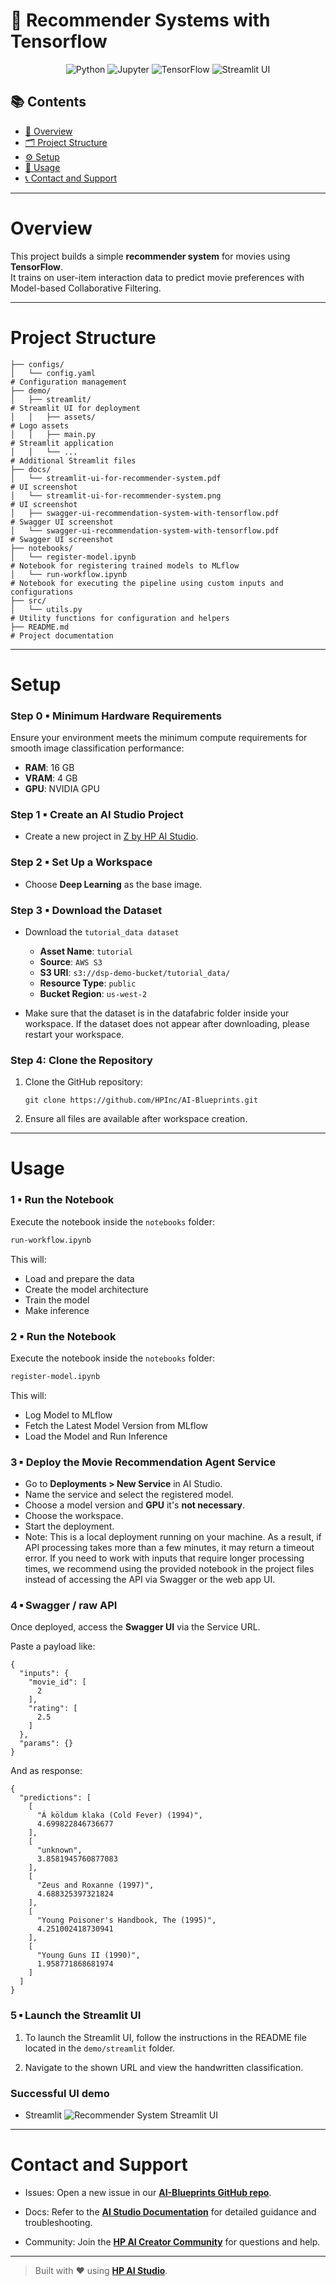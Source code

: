 # 🎥 Recommender Systems with Tensorflow

<div align="center">

![Python](https://img.shields.io/badge/Python-3.11+-blue.svg?logo=python)
![Jupyter](https://img.shields.io/badge/Jupyter-supported-orange.svg?logo=jupyter)
![TensorFlow](https://img.shields.io/badge/TensorFlow-used-ff6f00.svg?logo=tensorflow)
![Streamlit UI](https://img.shields.io/badge/User%20Interface-Streamlit-ff4b4b.svg?logo=streamlit)

</div>

## 📚 Contents

- [🧠 Overview](#overview)
- [🗂 Project Structure](#project-structure)
- [⚙️ Setup](#setup)
- [🚀 Usage](#usage)
- [📞 Contact and Support](#contact-and-support)

---

# Overview

This project builds a simple **recommender system** for movies using **TensorFlow**.  
It trains on user-item interaction data to predict movie preferences with Model-based Collaborative Filtering.

---

# Project Structure

```
├── configs/
│   └── config.yaml                                                   # Configuration management
├── demo/
│   ├── streamlit/                                                    # Streamlit UI for deployment
│   │   ├── assets/                                                   # Logo assets
│   │   ├── main.py                                                   # Streamlit application
│   │   └── ...                                                       # Additional Streamlit files
├── docs/
│   └── streamlit-ui-for-recommender-system.pdf                       # UI screenshot
│   └── streamlit-ui-for-recommender-system.png                       # UI screenshot
│   ├── swagger-ui-recommendation-system-with-tensorflow.pdf          # Swagger UI screenshot
│   └── swagger-ui-recommendation-system-with-tensorflow.pdf          # Swagger UI screenshot
├── notebooks/
│   └── register-model.ipynb                                          # Notebook for registering trained models to MLflow
│   └── run-workflow.ipynb                                            # Notebook for executing the pipeline using custom inputs and configurations
├── src/
│   └── utils.py                                                      # Utility functions for configuration and helpers
├── README.md                                                         # Project documentation
```

---

# Setup

### Step 0 ▪ Minimum Hardware Requirements

Ensure your environment meets the minimum compute requirements for smooth image classification performance:

- **RAM**: 16 GB
- **VRAM**: 4 GB
- **GPU**: NVIDIA GPU

### Step 1 ▪ Create an AI Studio Project

- Create a new project in [Z by HP AI Studio](https://zdocs.datascience.hp.com/docs/aistudio/overview).

### Step 2 ▪ Set Up a Workspace

- Choose **Deep Learning** as the base image.

### Step 3 ▪ Download the Dataset

- Download the `tutorial_data dataset`

  - **Asset Name**: `tutorial`
  - **Source**: `AWS S3`
  - **S3 URI**: `s3://dsp-demo-bucket/tutorial_data/`
  - **Resource Type**: `public`
  - **Bucket Region**: `us-west-2`

- Make sure that the dataset is in the datafabric folder inside your workspace. If the dataset does not appear after downloading, please restart your workspace.

### Step 4: Clone the Repository

1. Clone the GitHub repository:

   ```
   git clone https://github.com/HPInc/AI-Blueprints.git
   ```

2. Ensure all files are available after workspace creation.

---

# Usage

### 1 ▪ Run the Notebook

Execute the notebook inside the `notebooks` folder:

```bash
run-workflow.ipynb
```

This will:

- Load and prepare the data
- Create the model architecture
- Train the model
- Make inference

### 2 ▪ Run the Notebook

Execute the notebook inside the `notebooks` folder:

```bash
register-model.ipynb
```

This will:

- Log Model to MLflow
- Fetch the Latest Model Version from MLflow
- Load the Model and Run Inference

### 3 ▪ Deploy the Movie Recommendation Agent Service

- Go to **Deployments > New Service** in AI Studio.
- Name the service and select the registered model.
- Choose a model version and **GPU** it's **not necessary**.
- Choose the workspace.
- Start the deployment.
- Note: This is a local deployment running on your machine. As a result, if API processing takes more than a few minutes, it may return a timeout error. If you need to work with inputs that require longer processing times, we recommend using the provided notebook in the project files instead of accessing the API via Swagger or the web app UI.

### 4 ▪ Swagger / raw API

Once deployed, access the **Swagger UI** via the Service URL.

Paste a payload like:

```
{
  "inputs": {
    "movie_id": [
      2
    ],
    "rating": [
      2.5
    ]
  },
  "params": {}
}
```

And as response:

```
{
  "predictions": [
    [
      "Á köldum klaka (Cold Fever) (1994)",
      4.699822846736677
    ],
    [
      "unknown",
      3.8581945760877083
    ],
    [
      "Zeus and Roxanne (1997)",
      4.688325397321824
    ],
    [
      "Young Poisoner's Handbook, The (1995)",
      4.251002418730941
    ],
    [
      "Young Guns II (1990)",
      1.958771868681974
    ]
  ]
}
```

### 5 ▪ Launch the Streamlit UI

1. To launch the Streamlit UI, follow the instructions in the README file located in the `demo/streamlit` folder.

2. Navigate to the shown URL and view the handwritten classification.

### Successful UI demo

- Streamlit
  ![Recommender System Streamlit UI](docs/streamlit-ui-recommender-system.png)

---

# Contact and Support

- Issues: Open a new issue in our [**AI-Blueprints GitHub repo**](https://github.com/HPInc/AI-Blueprints).

- Docs: Refer to the **[AI Studio Documentation](https://zdocs.datascience.hp.com/docs/aistudio/overview)** for detailed guidance and troubleshooting.

- Community: Join the [**HP AI Creator Community**](https://community.datascience.hp.com/) for questions and help.

---

> Built with ❤️ using [**HP AI Studio**](https://www.hp.com/us-en/workstations/ai-studio.html).